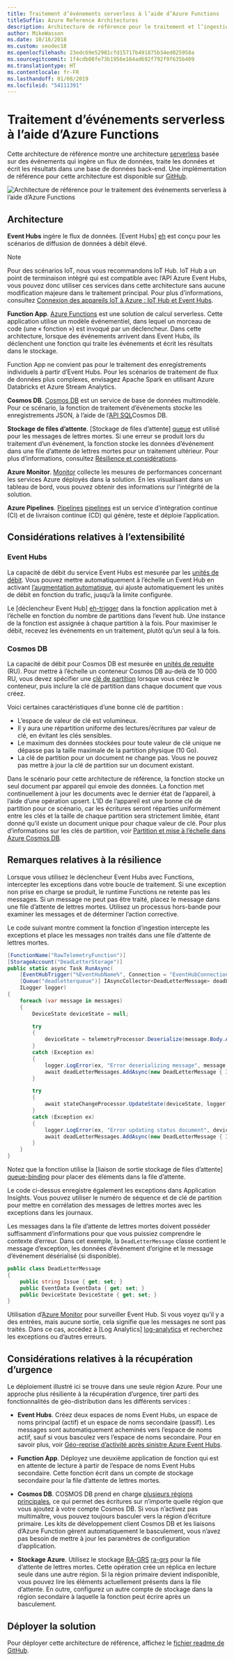 ```yaml
---
title: Traitement d’événements serverless à l’aide d’Azure Functions
titleSuffix: Azure Reference Architectures
description: Architecture de référence pour le traitement et l’ingestion d’événements serverless à l’aide d’Azure Functions.
author: MikeWasson
ms.date: 10/16/2018
ms.custom: seodec18
ms.openlocfilehash: 23edc69e52981cfd15717b491875b34ed025958a
ms.sourcegitcommit: 1f4cdb08fe73b1956e164ad692f792f9f635b409
ms.translationtype: HT
ms.contentlocale: fr-FR
ms.lasthandoff: 01/08/2019
ms.locfileid: "54111391"
---
```

# <a name="serverless-event-processing-using-azure-functions"></a>Traitement d’événements serverless à l’aide d’Azure Functions

Cette architecture de référence montre une architecture [serverless](https://azure.microsoft.com/solutions/serverless/) basée sur des événements qui ingère un flux de données, traite les données et écrit les résultats dans une base de données back-end. Une implémentation de référence pour cette architecture est disponible sur [GitHub][github].

![Architecture de référence pour le traitement des événements serverless à l’aide d’Azure Functions](./_images/serverless-event-processing.png)

## <a name="architecture"></a>Architecture

**Event Hubs** ingère le flux de données. [Event Hubs] [ eh] est conçu pour les scénarios de diffusion de données à débit élevé.

> [!NOTE]
> Pour des scénarios IoT, nous vous recommandons IoT Hub. IoT Hub a un point de terminaison intégré qui est compatible avec l’API Azure Event Hubs, vous pouvez donc utiliser ces services dans cette architecture sans aucune modification majeure dans le traitement principal. Pour plus d’informations, consultez [Connexion des appareils IoT à Azure : IoT Hub et Event Hubs][iot].

**Function App**. [Azure Functions][functions] est une solution de calcul serverless. Cette application utilise un modèle événementiel, dans lequel un morceau de code (une « fonction ») est invoqué par un déclencheur. Dans cette architecture, lorsque des événements arrivent dans Event Hubs, ils déclenchent une fonction qui traite les événements et écrit les résultats dans le stockage.

Function App ne convient pas pour le traitement des enregistrements individuels à partir d’Event Hubs. Pour les scénarios de traitement de flux de données plus complexes, envisagez Apache Spark en utilisant Azure Databricks et Azure Stream Analytics.

**Cosmos DB**. [Cosmos DB][cosmosdb] est un service de base de données multimodèle. Pour ce scénario, la fonction de traitement d’événements stocke les enregistrements JSON, à l’aide de l’[API SQL][cosmosdb-sql]Cosmos DB.

**Stockage de files d’attente**. [Stockage de files d’attente] [ queue] est utilisé pour les messages de lettres mortes. Si une erreur se produit lors du traitement d’un événement, la fonction stocke les données d’événement dans une file d’attente de lettres mortes pour un traitement ultérieur. Pour plus d’informations, consultez [Résilience et considérations](#resiliency-considerations).

**Azure Monitor**. [Monitor][monitor] collecte les mesures de performances concernant les services Azure déployés dans la solution. En les visualisant dans un tableau de bord, vous pouvez obtenir des informations sur l’intégrité de la solution.

**Azure Pipelines**. [Pipelines] [ pipelines] est un service d’intégration continue (CI) et de livraison continue (CD) qui génère, teste et déploie l’application.

## <a name="scalability-considerations"></a>Considérations relatives à l’extensibilité

### <a name="event-hubs"></a>Event Hubs

La capacité de débit du service Event Hubs est mesurée par les [unités de débit][eh-throughput]. Vous pouvez mettre automatiquement à l’échelle un Event Hub en activant [l’augmentation automatique][eh-autoscale], qui ajuste automatiquement les unités de débit en fonction du trafic, jusqu’à la limite configurée.

Le [déclencheur Event Hub] [ eh-trigger] dans la fonction application met à l’échelle en fonction du nombre de partitions dans l’event hub. Une instance de la fonction est assignée à chaque partition à la fois. Pour maximiser le débit, recevez les événements en un traitement, plutôt qu’un seul à la fois.

### <a name="cosmos-db"></a>Cosmos DB

La capacité de débit pour Cosmos DB est mesurée en [unités de requête][ru] (RU). Pour mettre à l’échelle un conteneur Cosmos DB au-delà de 10 000 RU, vous devez spécifier une [clé de partition][partition-key] lorsque vous créez le conteneur, puis inclure la clé de partition dans chaque document que vous créez.

Voici certaines caractéristiques d’une bonne clé de partition :

- L’espace de valeur de clé est volumineux.
- Il y aura une répartition uniforme des lectures/écritures par valeur de clé, en évitant les clés sensibles.
- Le maximum des données stockées pour toute valeur de clé unique ne dépasse pas la taille maximale de la partition physique (10 Go).
- La clé de partition pour un document ne change pas. Vous ne pouvez pas mettre à jour la clé de partition sur un document existant.

Dans le scénario pour cette architecture de référence, la fonction stocke un seul document par appareil qui envoie des données. La fonction met continuellement à jour les documents avec le dernier état de l’appareil, à l’aide d’une opération upsert. L’ID de l’appareil est une bonne clé de partition pour ce scénario, car les écritures seront réparties uniformément entre les clés et la taille de chaque partition sera strictement limitée, étant donné qu’il existe un document unique pour chaque valeur de clé. Pour plus d’informations sur les clés de partition, voir [Partition et mise à l’échelle dans Azure Cosmos DB][cosmosdb-scale].

## <a name="resiliency-considerations"></a>Remarques relatives à la résilience

Lorsque vous utilisez le déclencheur Event Hubs avec Functions, intercepter les exceptions dans votre boucle de traitement. Si une exception non prise en charge se produit, le runtime Functions ne retente pas les messages. Si un message ne peut pas être traité, placez le message dans une file d’attente de lettres mortes. Utilisez un processus hors-bande pour examiner les messages et de déterminer l’action corrective.

Le code suivant montre comment la fonction d’ingestion intercepte les exceptions et place les messages non traités dans une file d’attente de lettres mortes.

```csharp
[FunctionName("RawTelemetryFunction")]
[StorageAccount("DeadLetterStorage")]
public static async Task RunAsync(
    [EventHubTrigger("%EventHubName%", Connection = "EventHubConnection", ConsumerGroup ="%EventHubConsumerGroup%")]EventData[] messages,
    [Queue("deadletterqueue")] IAsyncCollector<DeadLetterMessage> deadLetterMessages,
    ILogger logger)
{
    foreach (var message in messages)
    {
        DeviceState deviceState = null;

        try
        {
            deviceState = telemetryProcessor.Deserialize(message.Body.Array, logger);
        }
        catch (Exception ex)
        {
            logger.LogError(ex, "Error deserializing message", message.SystemProperties.PartitionKey, message.SystemProperties.SequenceNumber);
            await deadLetterMessages.AddAsync(new DeadLetterMessage { Issue = ex.Message, EventData = message });
        }

        try
        {
            await stateChangeProcessor.UpdateState(deviceState, logger);
        }
        catch (Exception ex)
        {
            logger.LogError(ex, "Error updating status document", deviceState);
            await deadLetterMessages.AddAsync(new DeadLetterMessage { Issue = ex.Message, EventData = message, DeviceState = deviceState });
        }
    }
}
```

Notez que la fonction utilise la [liaison de sortie stockage de files d’attente] [ queue-binding] pour placer des éléments dans la file d’attente.

Le code ci-dessus enregistre également les exceptions dans Application Insights. Vous pouvez utiliser le numéro de séquence et de clé de partition pour mettre en corrélation des messages de lettres mortes avec les exceptions dans les journaux.

Les messages dans la file d’attente de lettres mortes doivent posséder suffisamment d’informations pour que vous puissiez comprendre le contexte d’erreur. Dans cet exemple, la `DeadLetterMessage` classe contient le message d’exception, les données d’événement d’origine et le message d’événement désérialisé (si disponible).

```csharp
public class DeadLetterMessage
{
    public string Issue { get; set; }
    public EventData EventData { get; set; }
    public DeviceState DeviceState { get; set; }
}
```

Utilisation d’[Azure Monitor][monitor] pour surveiller Event Hub. Si vous voyez qu’il y a des entrées, mais aucune sortie, cela signifie que les messages ne sont pas traités. Dans ce cas, accédez à [Log Analytics] [ log-analytics] et recherchez les exceptions ou d’autres erreurs.

## <a name="disaster-recovery-considerations"></a>Considérations relatives à la récupération d’urgence

Le déploiement illustré ici se trouve dans une seule région Azure. Pour une approche plus résiliente à la récupération d’urgence, tirer parti des fonctionnalités de géo-distribution dans les différents services :

- **Event Hubs**. Créez deux espaces de noms Event Hubs, un espace de noms principal (actif) et un espace de noms secondaire (passif). Les messages sont automatiquement acheminés vers l’espace de noms actif, sauf si vous basculez vers l’espace de noms secondaire. Pour en savoir plus, voir [Géo-reprise d’activité après sinistre Azure Event Hubs][eh-dr].

- **Function App**. Déployez une deuxième application de fonction qui est en attente de lecture à partir de l’espace de noms Event Hubs secondaire. Cette fonction écrit dans un compte de stockage secondaire pour la file d’attente de lettres mortes.

- **Cosmos DB**. COSMOS DB prend en charge [plusieurs régions principales][cosmosdb-geo], ce qui permet des écritures sur n’importe quelle région que vous ajoutez à votre compte Cosmos DB. Si vous n’activez pas multimaître, vous pouvez toujours basculer vers la région d’écriture primaire. Les kits de développement client Cosmos DB et les liaisons d’Azure Function gèrent automatiquement le basculement, vous n’avez pas besoin de mettre à jour les paramètres de configuration d’application.

- **Stockage Azure**. Utilisez le stockage [RA-GRS] [ ra-grs] pour la file d’attente de lettres mortes. Cette opération crée un réplica en lecture seule dans une autre région. Si la région primaire devient indisponible, vous pouvez lire les éléments actuellement présents dans la file d’attente. En outre, configurez un autre compte de stockage dans la région secondaire à laquelle la fonction peut écrire après un basculement.

## <a name="deploy-the-solution"></a>Déployer la solution

Pour déployer cette architecture de référence, affichez le [fichier readme de GitHub][readme].

<!-- links -->

[cosmosdb]: /azure/cosmos-db/introduction
[cosmosdb-geo]: /azure/cosmos-db/distribute-data-globally
[cosmosdb-scale]: /azure/cosmos-db/partition-data
[cosmosdb-sql]: /azure/cosmos-db/sql-api-introduction
[eh]: /azure/event-hubs/
[eh-autoscale]: /azure/event-hubs/event-hubs-auto-inflate
[eh-dr]: /azure/event-hubs/event-hubs-geo-dr
[eh-throughput]: /azure/event-hubs/event-hubs-features#throughput-units
[eh-trigger]: /azure/azure-functions/functions-bindings-event-hubs
[functions]: /azure/azure-functions/functions-overview
[iot]: /azure/iot-hub/iot-hub-compare-event-hubs
[log-analytics]: /azure/log-analytics/log-analytics-queries
[monitor]: /azure/azure-monitor/overview
[partition-key]: /azure/cosmos-db/partition-data
[pipelines]: /azure/devops/pipelines/index
[queue]: /azure/storage/queues/storage-queues-introduction
[queue-binding]: /azure/azure-functions/functions-bindings-storage-queue#output
[ra-grs]: /azure/storage/common/storage-redundancy-grs
[ru]: /azure/cosmos-db/request-units

[github]: https://github.com/mspnp/serverless-reference-implementation
[readme]: https://github.com/mspnp/serverless-reference-implementation/blob/master/README.md
